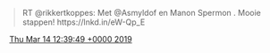 > RT @rikkertkoppes: Met @Asmyldof en Manon Spermon \. Mooie stappen\! https://lnkd\.in/eW\-Qp\_E

<img src="../../media/tweet.ico" width="12" /> [Thu Mar 14 12:39:49 +0000 2019](https://twitter.com/DromerDenker/status/1106173082954285056)